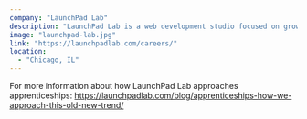 ```yaml
---
company: "LaunchPad Lab"
description: "LaunchPad Lab is a web development studio focused on growing businesses. We are highly skilled and focused on success. We design with reason, impress users with the best web experience, and write exceptional code. We measure ourselves by the success of our clients. https://launchpadlab.com/blog/apprenticeships-how-we-approach-this-old-new-trend/"
image: "launchpad-lab.jpg"
link: "https://launchpadlab.com/careers/"
location:
  - "Chicago, IL"
---
```


For more information about how LaunchPad Lab approaches apprenticeships: https://launchpadlab.com/blog/apprenticeships-how-we-approach-this-old-new-trend/
